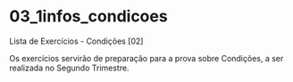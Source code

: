 # 03_1infos_condicoes
Lista de Exercícios - Condições [02]

Os exercícios servirão de preparação para a prova sobre Condições, a ser realizada no Segundo Trimestre.
